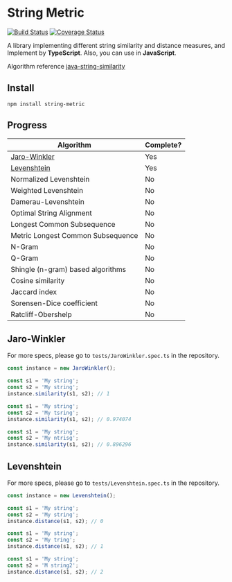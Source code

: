 # String Metric

[![Build Status](https://travis-ci.com/hellojayjay/string-metric.svg?branch=master)](https://travis-ci.com/hellojayjay/string-metric) [![Coverage Status](https://coveralls.io/repos/github/hellojayjay/string-metric/badge.svg?branch=master)](https://coveralls.io/github/hellojayjay/string-metric?branch=master)

A library implementing different string similarity and distance measures, and Implement by **TypeScript**. Also, you can use in **JavaScript**.

Algorithm reference [java-string-similarity](https://github.com/tdebatty/java-string-similarity)

## Install

`npm install string-metric`

## Progress

| Algorithm                         | Complete? |
| --------------------------------- | --------- |
| [Jaro-Winkler](#Jaro-Winkler)     | Yes       |
| [Levenshtein](#Levenshtein)       | Yes       |
| Normalized Levenshtein            | No        |
| Weighted Levenshtein              | No        |
| Damerau-Levenshtein               | No        |
| Optimal String Alignment          | No        |
| Longest Common Subsequence        | No        |
| Metric Longest Common Subsequence | No        |
| N-Gram                            | No        |
| Q-Gram                            | No        |
| Shingle (n-gram) based algorithms | No        |
| Cosine similarity                 | No        |
| Jaccard index                     | No        |
| Sorensen-Dice coefficient         | No        |
| Ratcliff-Obershelp                | No        |

## Jaro-Winkler

For more specs, please go to `tests/JaroWinkler.spec.ts` in the repository.

```typescript
const instance = new JaroWinkler();

const s1 = 'My string';
const s2 = 'My string';
instance.similarity(s1, s2); // 1

const s1 = 'My string';
const s2 = 'My tsring';
instance.similarity(s1, s2); // 0.974074

const s1 = 'My string';
const s2 = 'My ntrisg';
instance.similarity(s1, s2); // 0.896296
```

## Levenshtein

For more specs, please go to `tests/Levenshtein.spec.ts` in the repository.

```typescript
const instance = new Levenshtein();

const s1 = 'My string';
const s2 = 'My string';
instance.distance(s1, s2); // 0

const s1 = 'My string';
const s2 = 'My tring';
instance.distance(s1, s2); // 1

const s1 = 'My string';
const s2 = 'M string2';
instance.distance(s1, s2); // 2
```
